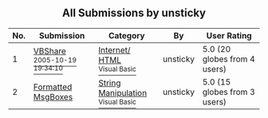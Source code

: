 ﻿<div align="center">

## All Submissions by unsticky

</div>

No.  | Submission | Category | By   | User Rating
---- | ---------- | -------- | ---- | -----------
1 | [VBShare<br /><sup>2005-10-19 19:34:10</sup>](https://github.com/Planet-Source-Code/unsticky-vbshare__1-62955) | [Internet/ HTML<br /><sup>Visual Basic</sup>](../ByCategory/internet-html__1-34.md) | unsticky | 5.0 (20 globes from 4 users)
2 | [Formatted MsgBoxes<br />](https://github.com/Planet-Source-Code/unsticky-formatted-msgboxes__1-62252) | [String Manipulation<br /><sup>Visual Basic</sup>](../ByCategory/string-manipulation__1-5.md) | unsticky | 5.0 (15 globes from 3 users)

